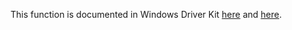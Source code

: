 This function is documented in Windows Driver Kit [here](https://learn.microsoft.com/en-us/windows-hardware/drivers/ddi/ntifs/nf-ntifs-ntcreatefile) and [here](https://learn.microsoft.com/en-us/windows-hardware/drivers/ddi/wdm/nf-wdm-zwcreatefile).
